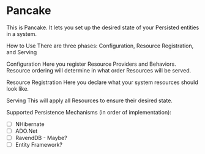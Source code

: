 # Pancake
This is Pancake. It lets you set up the desired state of your Persisted entities in a system. 

How to Use
There are three phases: Configuration, Resource Registration, and Serving

Configuration
Here you register Resource Providers and Behaviors.
Resource ordering will determine in what order Resources will be served.

Resource Registration
Here you declare what your system resources should look like.

Serving
This will apply all Resources to ensure their desired state.

Supported Persistence Mechanisms (in order of implementation):
- [ ] NHibernate 
- [ ] ADO.Net 
- [ ] RavendDB - Maybe?
- [ ] Entity Framework?
